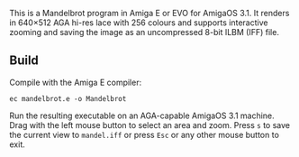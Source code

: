 This is a Mandelbrot program in Amiga E or EVO for AmigaOS 3.1.
It renders in 640×512 AGA hi-res lace with 256 colours and supports interactive zooming
and saving the image as an uncompressed 8-bit ILBM (IFF) file.

## Build

Compile with the Amiga E compiler:

```
ec mandelbrot.e -o Mandelbrot
```

Run the resulting executable on an AGA-capable AmigaOS 3.1 machine. Drag with the left
mouse button to select an area and zoom. Press `s` to save the current view to
`mandel.iff` or press `Esc` or any other mouse button to exit.

